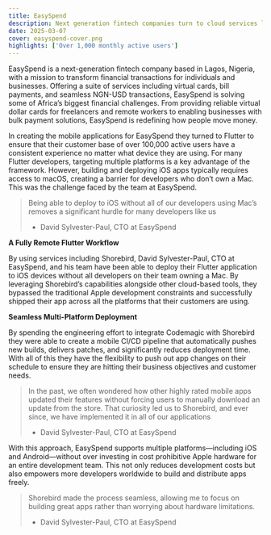 ```yaml
---
title: EasySpend
description: Next generation fintech companies turn to cloud services like Shorebird to help them easily deploy and stay up to date across all of their platforms.
date: 2025-03-07
cover: easyspend-cover.png
highlights: ['Over 1,000 monthly active users']
---
```


<!-- cSpell:ignore easyspend -->

EasySpend is a next-generation fintech company based in Lagos, Nigeria, with a mission to transform financial transactions for individuals and businesses. Offering a suite of services including virtual cards, bill payments, and seamless NGN-USD transactions, EasySpend is solving some of Africa’s biggest financial challenges. From providing reliable virtual dollar cards for freelancers and remote workers to enabling businesses with bulk payment solutions, EasySpend is redefining how people move money.

In creating the mobile applications for EasySpend they turned to Flutter to ensure that their customer base of over 100,000 active users have a consistent experience no matter what device they are using. For many Flutter developers, targeting multiple platforms is a key advantage of the framework. However, building and deploying iOS apps typically requires access to macOS, creating a barrier for developers who don’t own a Mac. This was the challenge faced by the team at EasySpend.

> Being able to deploy to iOS without all of our developers using Mac’s removes a significant hurdle for many developers like us
>
> - David Sylvester-Paul, CTO at EasySpend

**A Fully Remote Flutter Workflow**

By using services including Shorebird, David Sylvester-Paul, CTO at EasySpend, and his team have been able to deploy their Flutter application to iOS devices without all developers on their team owning a Mac. By leveraging Shorebird’s capabilities alongside other cloud-based tools, they bypassed the traditional Apple development constraints and successfully shipped their app across all the platforms that their customers are using.

**Seamless Multi-Platform Deployment**

By spending the engineering effort to integrate Codemagic with Shorebird they were able to create a mobile CI/CD pipeline that automatically pushes new builds, delivers patches, and significantly reduces deployment time. With all of this they have the flexibility to push out app changes on their schedule to ensure they are hitting their business objectives and customer needs.

> In the past, we often wondered how other highly rated mobile apps updated their features without forcing users to manually download an update from the store. That curiosity led us to Shorebird, and ever since, we have implemented it in all of our applications
>
> - David Sylvester-Paul, CTO at EasySpend

With this approach, EasySpend supports multiple platforms—including iOS and Android—without over investing in cost prohibitive Apple hardware for an entire development team. This not only reduces development costs but also empowers more developers worldwide to build and distribute apps freely.

> Shorebird made the process seamless, allowing me to focus on building great apps rather than worrying about hardware limitations.
>
> - David Sylvester-Paul, CTO at EasySpend
